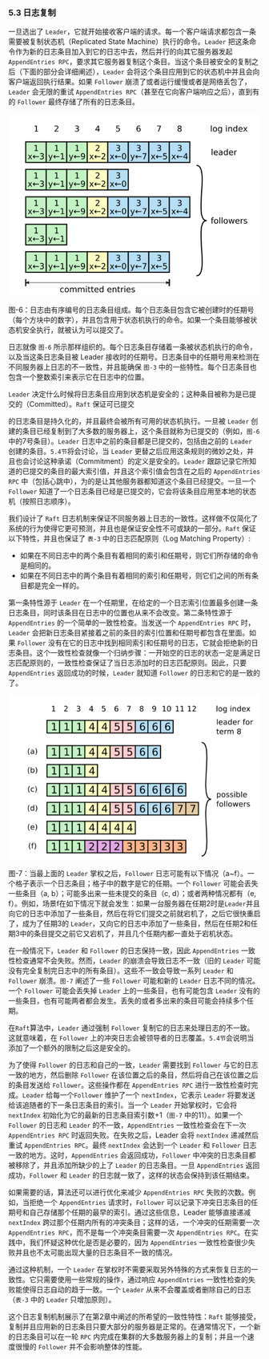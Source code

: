 ### 5.3 日志复制

一旦选出了 `Leader`，它就开始接收客户端的请求。每一个客户端请求都包含一条需要被复制状态机（Replicated State Machine）执行的命令。`Leader` 把这条命令作为新的日志条目加入到它的日志中去，然后并行的向其它服务器发起 `AppendEntries RPC`，要求其它服务器复制这个条目。当这个条目被安全的复制之后（下面的部分会详细阐述），`Leader` 会将这个条目应用到它的状态机中并且会向客户端返回执行结果。如果 `Follower` 崩溃了或者运行缓慢或者是网络丢包了，`Leader` 会无限的重试 `AppendEntries RPC`（甚至在它向客户端响应之后），直到有的 `Follower` 最终存储了所有的日志条目。

![](/assets/Figure-6-Logs.png)

图-6：日志由有序编号的日志条目组成。每个日志条目包含它被创建时的任期号（每个方块中的数字），并且包含用于状态机执行的命令。如果一个条目能够被状态机安全执行，就被认为可以提交了。

日志就像 `图-6` 所示那样组织的。每个日志条目存储着一条被状态机执行的命令，以及当这条日志条目被 Leader 接收时的任期号。日志条目中的任期号用来检测在不同服务器上日志的不一致性，并且能确保 `图-3` 中的一些特性。每个日志条目也包含一个整数索引来表示它在日志中的位置。

`Leader` 决定什么时候将日志条目应用到状态机是安全的；这种条目被称为是已提交的（Committed）。`Raft` 保证可已提交

的日志条目是持久化的，并且最终会被所有可用的状态机执行。一旦被 `Leader` 创建的条目已经复制到了大多数的服务器上，这个条目就称为已提交的（例如，`图-6` 中的7号条目）。`Leader` 日志中之前的条目都是已提交的，包括由之前的 `Leader` 创建的条目。`5.4节`将会讨论，当 `Leader` 更替之后应用这条规则的微妙之处，并且也会讨论这种承诺（Commitment）的定义是安全的。`Leader` 跟踪记录它所知道的已提交的条目的最大索引值，并且这个索引值会包含在之后的 `AppendEntries RPC` 中（包括心跳中），为的是让其他服务器都知道这个条目已经提交。一旦一个 `Follower` 知道了一个日志条目已经是已提交的，它会将该条目应用至本地的状态机（按照日志顺序）。

我们设计了 `Raft` 日志机制来保证不同服务器上日志的一致性。这样做不仅简化了系统的行为使得它更可预测，并且也是保证安全性不可或缺的一部分。`Raft` 保证以下特性，并且也保证了 `表-3` 中的日志匹配原则（Log Matching Property）:

* 如果在不同日志中的两个条目有着相同的索引和任期号，则它们所存储的命令是相同的。
* 如果在不同日志中的两个条目有着相同的索引和任期号，则它们之间的所有条目都是完全一样的。

第一条特性源于 `Leader` 在一个任期里，在给定的一个日志索引位置最多创建一条日志条目，同时该条目在日志中的位置也从来不会改变。第二条特性源于 `AppendEntries` 的一个简单的一致性检查。当发送一个 `AppendEntries RPC` 时，`Leader` 会把新日志条目紧接着之前的条目的索引位置和任期号都包含在里面。如果 `Follower` 没有在它的日志中找到相同索引和任期号的日志，它就会拒绝新的日志条目。这个一致性检查就像一个归纳步骤：一开始空的日志的状态一定是满足日志匹配原则的，一致性检查保证了当日志添加时的日志匹配原则。因此，只要 `AppendEntries` 返回成功的时候，`Leader` 就知道 `Follower` 的日志和它的是一致的了。

![](/assets/Figure-7-Log-states.png)

图-7：当最上面的 `Leader` 掌权之后，`Follower` 日志可能有以下情况（a~f）。一个格子表示一个日志条目；格子中的数字是它的任期。一个 `Follower` 可能会丢失一些条目（a, b）；可能多出来一些未提交的条目（c, d）；或者两种情况都有（e, f）。例如，场景f在如下情况下就会发生：如果一台服务器在任期2时是`Leader`并且向它的日志中添加了一些条目，然后在将它们提交之前就宕机了，之后它很快重启了，成为了任期3的 `Leader`，又向它的日志中添加了一些条目，然后在任期2和任期3中的条目提交之前它又宕机了，并且几个任期内都一直处于宕机状态。

在一般情况下，`Leader` 和 `Follower` 的日志保持一致，因此 `AppendEntries` 一致性检查通常不会失败。然而，`Leader` 的崩溃会导致日志不一致（旧的 `Leader` 可能没有完全复制完日志中的所有条目）。这些不一致会导致一系列 `Leader` 和 `Follower` 崩溃。`图-7` 阐述了一些 `Follower` 可能和新的 `Leader` 日志不同的情况。一个 `Follower` 可能会丢失掉 `Leader` 上的一些条目，也有可能包含 `Leader` 没有的一些条目，也有可能两者都会发生。丢失的或者多出来的条目可能会持续多个任期。

在`Raft`算法中，`Leader` 通过强制 `Follower` 复制它的日志来处理日志的不一致。这就意味着，在 `Follower` 上的冲突日志会被领导者的日志覆盖。`5.4节`会说明当添加了一个额外的限制之后这是安全的。

为了使得 `Follower` 的日志和自己的一致，`Leader` 需要找到 `Follower` 与它的日志一致的地方，然后删除 `Follower` 在该位置之后的条目，然后将自己在该位置之后的条目发送给 `Follower`。这些操作都在 `AppendEntries RPC` 进行一致性检查时完成。`Leader` 给每一个`Follower` 维护了一个 `nextIndex`，它表示 `Leader` 将要发送给该追随者的下一条日志条目的索引。当一个 `Leader` 开始掌权时，它会将 `nextIndex` 初始化为它的最新的日志条目索引数+1（`图-7` 中的11）。如果一个 `Follower` 的日志和 `Leader` 的不一致，`AppendEntries` 一致性检查会在下一次 `AppendEntries RPC` 时返回失败。在失败之后，Leader 会将 `nextIndex` 递减然后重试 `AppendEntries RPC`。最终 `nextIndex` 会达到一个 `Leader` 和 `Follower` 日志一致的地方。这时，`AppendEntries` 会返回成功，`Follower` 中冲突的日志条目都被移除了，并且添加所缺少的上了 `Leader` 的日志条目。一旦 `AppendEntries` 返回成功，`Follower` 和 `Leader` 的日志就一致了，这样的状态会保持到该任期结束。

如果需要的话，算法还可以进行优化来减少 `AppendEntries RPC` 失败的次数。例如，当拒绝一个 `AppendEntries` 请求时，`Follower` 可以记录下冲突日志条目的任期号和自己存储那个任期的最早的索引。通过这些信息，Leader 能够直接递减 `nextIndex` 跨过那个任期内所有的冲突条目；这样的话，一个冲突的任期需要一次` AppendEntries RPC`，而不是每一个冲突条目需要一次 `AppendEntries RPC`。在实践中，我们怀疑这种优化是否是必要的，因为 `AppendEntries` 一致性检查很少失败并且也不太可能出现大量的日志条目不一致的情况。

通过这种机制，一个 `Leader` 在掌权时不需要采取另外特殊的方式来恢复日志的一致性。它只需要使用一些常规的操作，通过响应 `AppendEntries` 一致性检查的失败能使得日志自动的趋于一致。一个 `Leader` 从来不会覆盖或者删除自己的日志（`表-3` 中的 `Leader` 只增加原则）。

这个日志复制机制展示了在第2章中阐述的所希望的一致性特性：`Raft` 能够接受，复制并且应用新的日志条目只要大部分的服务器是正常的。在通常情况下，一个新的日志条目可以在一轮 `RPC` 内完成在集群的大多数服务器上的复制；并且一个速度很慢的 `Follower` 并不会影响整体的性能。

